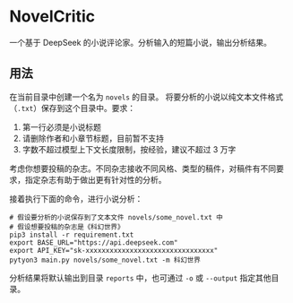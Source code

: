 # NovelCritic

一个基于 DeepSeek 的小说评论家。分析输入的短篇小说，输出分析结果。

## 用法

在当前目录中创建一个名为 `novels` 的目录。
将要分析的小说以纯文本文件格式（`.txt`）保存到这个目录中。要求：

1. 第一行必须是小说标题
2. 请删除作者和小章节标题，目前暂不支持
3. 字数不超过模型上下文长度限制，按经验，建议不超过 3 万字

考虑你想要投稿的杂志。不同杂志接收不同风格、类型的稿件，对稿件有不同要求，指定杂志有助于做出更有针对性的分析。

接着执行下面的命令，进行小说分析：

```shell
# 假设要分析的小说保存到了文本文件 novels/some_novel.txt 中
# 假设想要投稿的杂志是《科幻世界》
pip3 install -r requirement.txt
export BASE_URL="https://api.deepseek.com"
export API_KEY="sk-xxxxxxxxxxxxxxxxxxxxxxxxxxxxxxxx"
pytyon3 main.py novels/some_novel.txt -m 科幻世界
```

分析结果将默认输出到目录 `reports` 中，也可通过 `-o` 或 `--output` 指定其他目录。
